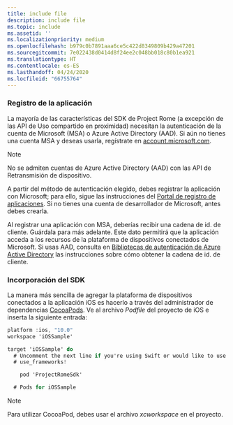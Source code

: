 ```yaml
---
title: include file
description: include file
ms.topic: include
ms.assetid: ''
ms.localizationpriority: medium
ms.openlocfilehash: b979c0b7891aaa6ce5c422d8349809b429a47201
ms.sourcegitcommit: 7e022438d0414d8f24ee2c048bb018c80b1ea921
ms.translationtype: HT
ms.contentlocale: es-ES
ms.lasthandoff: 04/24/2020
ms.locfileid: "66755764"
---
```

### <a name="register-your-app"></a>Registro de la aplicación

La mayoría de las características del SDK de Project Rome (a excepción de las API de Uso compartido en proximidad) necesitan la autenticación de la cuenta de Microsoft (MSA) o Azure Active Directory (AAD). Si aún no tienes una cuenta MSA y deseas usarla, regístrate en [account.microsoft.com](https://account.microsoft.com/account).

> [!NOTE]
> No se admiten cuentas de Azure Active Directory (AAD) con las API de Retransmisión de dispositivo.

A partir del método de autenticación elegido, debes registrar la aplicación con Microsoft; para ello, sigue las instrucciones del [Portal de registro de aplicaciones](https://apps.dev.microsoft.com/). Si no tienes una cuenta de desarrollador de Microsoft, antes debes crearla.

Al registrar una aplicación con MSA, deberías recibir una cadena de id. de cliente. Guárdala para más adelante. Este dato permitirá que la aplicación acceda a los recursos de la plataforma de dispositivos conectados de Microsoft. Si usas AAD, consulta en [Bibliotecas de autenticación de Azure Active Directory](https://docs.microsoft.com/azure/active-directory/develop/active-directory-authentication-libraries) las instrucciones sobre cómo obtener la cadena de id. de cliente.

### <a name="add-the-sdk"></a>Incorporación del SDK

La manera más sencilla de agregar la plataforma de dispositivos conectados a la aplicación iOS es hacerlo a través del administrador de dependencias [CocoaPods](https://cocoapods.org/). Ve al archivo *Podfile* del proyecto de iOS e inserta la siguiente entrada:

```ObjectiveC
platform :ios, "10.0"
workspace 'iOSSample'

target 'iOSSample' do
  # Uncomment the next line if you're using Swift or would like to use dynamic frameworks
  # use_frameworks!

    pod 'ProjectRomeSdk'

  # Pods for iOSSample
```

> [!NOTE]
> Para utilizar CocoaPod, debes usar el archivo _xcworkspace_ en el proyecto.
